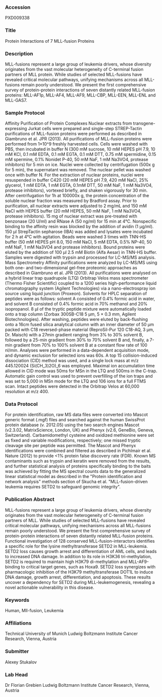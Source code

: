 ### Accession
PXD009338

### Title
Protein Interactions of 7 MLL-fusion Proteins

### Description
MLL-fusions represent a large group of leukemia drivers, whose diversity originates from the vast molecular heterogeneity of C-terminal fusion partners of MLL protein. While studies of selected MLL-fusions have revealed critical molecular pathways, unifying mechanisms across all MLL-fusions remain poorly understood. We present the first comprehensive survey of protein-protein interactions of seven distantly related MLL-fusion proteins: MLL-AF1p, MLL-AF4, MLL-AF9, MLL-CBP, MLL-EEN, MLL-ENL and MLL-GAS7.

### Sample Protocol
Affinity Purification of Protein Complexes  Nuclear extracts from transgene-expressing Jurkat cells were prepared and single-step STREP-Tactin purifications of MLL-fusion proteins were performed as described in Giambruno et al. JPR (2013). All purifications of MLL-fusion proteins were performed from 1×10^9 freshly harvested cells. Cells were washed with PBS, then incubated in buffer N (300 mM sucrose, 10 mM HEPES pH 7.9, 10 mM KCl, 0.1 mM EDTA, 0.1 mM EGTA, 0.1 mM DTT, 0.75 mM spermidine, 0.15 mM spermine, 0.1% Nonidet P-40, 50 mM NaF, 1 mM Na3VO4, protease inhibitors) for 5 min on ice. Nuclei were collected by centrifugation (500x g for 5 min), the supernatant was removed. The nuclear pellet was washed once with buffer N. For the extraction of nuclear proteins, nuclei were resuspended in buffer C420 (20 mM HEPES pH 7.9, 420 mM NaCl, 25% glycerol, 1 mM EDTA, 1 mM EGTA, 0.1mM DTT, 50 mM NaF, 1 mM Na3VO4, protease inhibitors), vortexed briefly, and shaken vigorously for 30 min. After centrifugation for 1h at 100000x g, the protein concentration of the soluble nuclear fraction was measured by Bradford assay. Prior to purification, all nuclear extracts were adjusted to 2 mg/mL and 150 mM NaCl with HEPES buffer (20 mM HEPES, 50 mM NaF, 1 mM Na3VO4, protease inhibitors). 15 mg of nuclear extract was pre-treated with benzonase (20 U/ml) and RNase A (50 ng/ml) for 15 min at 4°C. Nonspecific binding to the affinity resin was blocked by the addition of avidin (1 µg/ml). 150 µl StrepTactin sepharose (IBA) was added and lysates were incubated for 2 h at 4°C with agitation. Beads were washed 3 times with TNN-HS buffer (50 mM HEPES pH 8.0, 150 mM NaCl, 5 mM EDTA, 0.5% NP-40, 50 mM NaF, 1 mM Na3VO4 and protease inhibitors). Bound proteins were eluted by the addition of 100 µl 2.5 mM Biotin (Alfa Aesar) in TNN-HS buffer. Samples were digested with trypsin and processed for LC-MS/MS analysis.  Mass Spectrometry   Affinity purifications were analyzed by LC-MS/MS using both one- and two-dimensional gel-free proteomic approaches as described in Giambruno et al. JPR (2013). All purifications were analysed on a hybrid linear trap quadrupole (LTQ) Orbitrap Velos mass spectrometer (Thermo Fisher Scientific) coupled to a 1200 series high-performance liquid chromatography system (Agilent Technologies) via a nano-electrospray ion source using liquid junction (Proxeon). Solvents for HPLC separation of peptides were as follows: solvent A consisted of 0.4% formic acid in water, and solvent B consisted of 0.4% formic acid in 70% methanol and 20% isopropanol. 8 µl of the tryptic peptide mixture were automatically loaded onto a trap column (Zorbax 300SB-C18 5 µm, 5 × 0.3 mm, Agilent Biotechnologies). After washing, peptides were eluted by back-flushing onto a 16cm fused silica analytical column with an inner diameter of 50 µm packed with C18 reversed-phase material (ReproSil-Pur 120 C18-AQ, 3 µm, Dr. Maisch) with a 27min gradient ranging from 3% to 30% solvent B, followed by a 25-min gradient from 30% to 70% solvent B and, finally, a 7-min gradient from 70% to 100% solvent B at a constant flow rate of 100 nl/min. Analyses were performed in a data-dependent acquisition mode, and dynamic exclusion for selected ions was 60s. A top 15 collision-induced dissociation (CID) method was used, and a single lock mass at m/z 445.120024 (Si(CH_3)2O)_6 was employed. Maximal ion accumulation time allowed in CID mode was 50ms for MSn in the LTQ and 500ms in the C-trap. Automatic gain control was used to prevent overfilling of the ion traps and was set to 5,000 in MSn mode for the LTQ and 106 ions for a full FTMS scan. Intact peptides were detected in the Orbitrap Velos at 60,000 resolution at m/z 400.

### Data Protocol
For protein identification, raw MS data files were converted into Mascot generic format (.mgf) files and searched against the human SwissProt protein database (v. 2012.05) using the two search engines Mascot (v2.3.02, MatrixScience, London, UK) and Phenyx (v2.6, GeneBio, Geneva, Switzerland). Carbamidomethyl cysteine and oxidized methionine were set as fixed and variable modifications, respectively; one missed tryptic cleavage site per peptide was permitted. The Mascot and Phenyx identifications were combined and filtered as described in Pichlmair et al. Nature (2012) to provide <1% protein false discovery rate (FDR). Known MS contaminants such as trypsin and keratin were removed from the results, and further statistical analysis of proteins specifically binding to the baits was achieved by fitting the MS spectral counts data to the generalized linear statistical model as described in the "Protein identification and network analysis" methods section of Skucha et al. "MLL-fusion-driven leukemia requires SETD2 to safeguard genomic integrity".

### Publication Abstract
MLL-fusions represent a large group of leukemia drivers, whose diversity originates from the vast molecular heterogeneity of C-terminal fusion partners of MLL. While studies of selected MLL-fusions have revealed critical molecular pathways, unifying mechanisms across all MLL-fusions remain poorly understood. We present the first comprehensive survey of protein-protein interactions of seven distantly related MLL-fusion proteins. Functional investigation of 128 conserved MLL-fusion-interactors identifies a specific role for the lysine methyltransferase SETD2 in MLL-leukemia. SETD2 loss causes growth arrest and differentiation of AML cells, and leads to increased DNA damage. In addition to its role in H3K36 tri-methylation, SETD2 is required to maintain high H3K79 di-methylation and MLL-AF9-binding to critical target genes, such as Hoxa9. SETD2 loss synergizes with pharmacologic inhibition of the H3K79 methyltransferase DOT1L to induce DNA damage, growth arrest, differentiation, and apoptosis. These results uncover a dependency for SETD2 during MLL-leukemogenesis, revealing a novel actionable vulnerability in this disease.

### Keywords
Human, Mll-fusion, Leukemia

### Affiliations
Technical University of Munich
Ludwig Boltzmann Institute Cancer Research, Vienna, Austria

### Submitter
Alexey Stukalov

### Lab Head
Dr Florian Grebien
Ludwig Boltzmann Institute Cancer Research, Vienna, Austria


